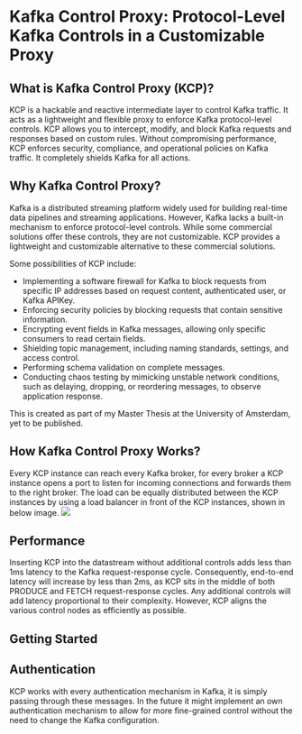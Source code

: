 # Kafka Control Proxy: Protocol-Level Kafka Controls in a Customizable Proxy

## What is Kafka Control Proxy (KCP)?
KCP is a hackable and reactive intermediate layer to control Kafka traffic. It acts as a lightweight and flexible proxy to enforce Kafka protocol-level controls. 
KCP allows you to intercept, modify, and block Kafka requests and responses based on custom rules. 
Without compromising performance, KCP enforces security, compliance, and operational policies on Kafka traffic. It completely shields Kafka for all actions.

## Why Kafka Control Proxy?
Kafka is a distributed streaming platform widely used for building real-time data pipelines and streaming applications. However, Kafka lacks a built-in mechanism to enforce protocol-level controls. 
While some commercial solutions offer these controls, they are not customizable. KCP provides a lightweight and customizable alternative to these commercial solutions.

Some possibilities of KCP include:
- Implementing a software firewall for Kafka to block requests from specific IP addresses based on request content, authenticated user, or Kafka APIKey.
- Enforcing security policies by blocking requests that contain sensitive information.
- Encrypting event fields in Kafka messages, allowing only specific consumers to read certain fields.
- Shielding topic management, including naming standards, settings, and access control.
- Performing schema validation on complete messages.
- Conducting chaos testing by mimicking unstable network conditions, such as delaying, dropping, or reordering messages, to observe application response.

This is created as part of my Master Thesis at the University of Amsterdam, yet to be published.

## How Kafka Control Proxy Works?
Every KCP instance can reach every Kafka broker, for every broker a KCP instance opens a port to listen for incoming connections and forwards them to the right broker.
The load can be equally distributed between the KCP instances by using a load balancer in front of the KCP instances, shown in below image.
![](images/kcp.png)


## Performance
Inserting KCP into the datastream without additional controls adds less than 1ms latency to the Kafka request-response cycle. 
Consequently, end-to-end latency will increase by less than 2ms, as KCP sits in the middle of both PRODUCE and FETCH request-response cycles.
Any additional controls will add latency proportional to their complexity. However, KCP aligns the various control nodes as efficiently as possible.

## Getting Started


## Authentication
KCP works with every authentication mechanism in Kafka, it is simply passing through these messages. In the future it might implement an own authentication mechanism to allow for more fine-grained control without the need
to change the Kafka configuration.

